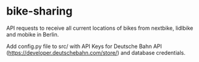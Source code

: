 # bike-sharing

API requests to receive all current locations of bikes from nextbike, lidlbike and mobike in Berlin.

Add config.py file to src/ with API Keys for Deutsche Bahn API (https://developer.deutschebahn.com/store/) and database credentials.